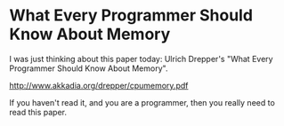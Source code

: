 What Every Programmer Should Know About Memory
==============================================
I was just thinking about this paper today: Ulrich Drepper's "What Every Programmer Should Know About Memory".

<a href="http://www.akkadia.org/drepper/cpumemory.pdf">http://www.akkadia.org/drepper/cpumemory.pdf</a>

If you haven't read it, and you are a programmer, then you really need to read this paper.